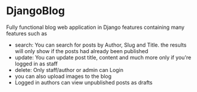 # DjangoBlog


Fully functional blog web application in Django features containing many features such as 
- search: You can search for posts by Author, Slug and Title. the results will only show if the posts had already been published
- update: You can update post title, content and much more only if you're logged in as staff
- delete: Only staff/author or admin can Login
- you can also upload images to the blog
- Logged in authors can view unpublished posts as drafts
